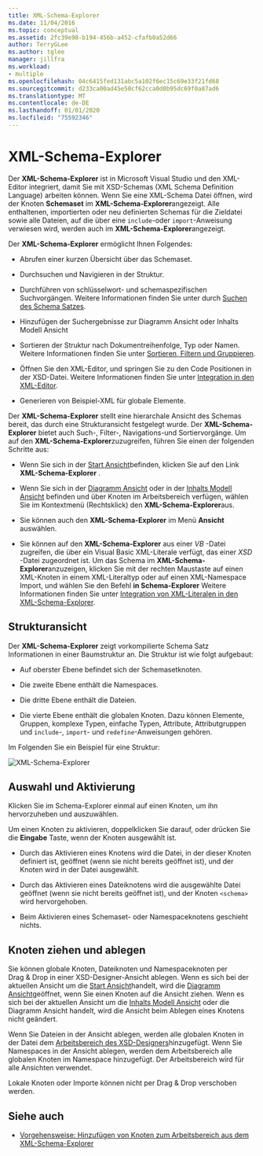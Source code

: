 ```yaml
---
title: XML-Schema-Explorer
ms.date: 11/04/2016
ms.topic: conceptual
ms.assetid: 2fc39e98-b194-456b-a452-cfafb0a52d66
author: TerryGLee
ms.author: tglee
manager: jillfra
ms.workload:
- multiple
ms.openlocfilehash: 04c6415fed131abc5a102f6ec15c69e33f21fd68
ms.sourcegitcommit: d233ca00ad45e50cf62cca0d0b95dc69f0a87ad6
ms.translationtype: MT
ms.contentlocale: de-DE
ms.lasthandoff: 01/01/2020
ms.locfileid: "75592346"
---
```

# <a name="xml-schema-explorer"></a>XML-Schema-Explorer

Der **XML-Schema-Explorer** ist in Microsoft Visual Studio und den XML-Editor integriert, damit Sie mit XSD-Schemas (XML Schema Definition Language) arbeiten können. Wenn Sie eine XML-Schema Datei öffnen, wird der Knoten **Schemaset** im **XML-Schema-Explorer**angezeigt. Alle enthaltenen, importierten oder neu definierten Schemas für die Zieldatei sowie alle Dateien, auf die über eine `include`-oder `import`-Anweisung verwiesen wird, werden auch im **XML-Schema-Explorer**angezeigt.

Der **XML-Schema-Explorer** ermöglicht Ihnen Folgendes:

- Abrufen einer kurzen Übersicht über das Schemaset.

- Durchsuchen und Navigieren in der Struktur.

- Durchführen von schlüsselwort- und schemaspezifischen Suchvorgängen. Weitere Informationen finden Sie unter durch [Suchen des Schema Satzes](../xml-tools/searching-the-schema-set.md).

- Hinzufügen der Suchergebnisse zur Diagramm Ansicht oder Inhalts Modell Ansicht

- Sortieren der Struktur nach Dokumentreihenfolge, Typ oder Namen. Weitere Informationen finden Sie unter [Sortieren, Filtern und Gruppieren](../xml-tools/sorting-filtering-and-grouping-xml-schema-explorer.md).

- Öffnen Sie den XML-Editor, und springen Sie zu den Code Positionen in der XSD-Datei. Weitere Informationen finden Sie unter [Integration in den XML-Editor](../xml-tools/integration-with-xml-editor.md).

- Generieren von Beispiel-XML für globale Elemente.

Der **XML-Schema-Explorer** stellt eine hierarchale Ansicht des Schemas bereit, das durch eine Strukturansicht festgelegt wurde. Der **XML-Schema-Explorer** bietet auch Such-, Filter-, Navigations-und Sortiervorgänge. Um auf den **XML-Schema-Explorer**zuzugreifen, führen Sie einen der folgenden Schritte aus:

- Wenn Sie sich in der [Start Ansicht](../xml-tools/start-view.md)befinden, klicken Sie auf den Link **XML-Schema-Explorer** .

- Wenn Sie sich in der [Diagramm Ansicht](../xml-tools/graph-view.md) oder in der [Inhalts Modell Ansicht](../xml-tools/content-model-view.md) befinden und über Knoten im Arbeitsbereich verfügen, wählen Sie im Kontextmenü (Rechtsklick) den **XML-Schema-Explorer**aus.

- Sie können auch den **XML-Schema-Explorer** im Menü **Ansicht** auswählen.

- Sie können auf den **XML-Schema-Explorer** aus einer *VB* -Datei zugreifen, die über ein Visual Basic XML-Literale verfügt, das einer *XSD* -Datei zugeordnet ist. Um das Schema im **XML-Schema-Explorer**anzuzeigen, klicken Sie mit der rechten Maustaste auf einen XML-Knoten in einem XML-Literaltyp oder auf einen XML-Namespace Import, und wählen Sie den Befehl **in Schema-Explorer** Weitere Informationen finden Sie unter [Integration von XML-Literalen in den XML-Schema-Explorer](../xml-tools/integration-of-xml-literals-with-xml-schema-explorer.md).

## <a name="tree-view"></a>Strukturansicht
Der **XML-Schema-Explorer** zeigt vorkompilierte Schema Satz Informationen in einer Baumstruktur an. Die Struktur ist wie folgt aufgebaut:

- Auf oberster Ebene befindet sich der Schemasetknoten.

- Die zweite Ebene enthält die Namespaces.

- Die dritte Ebene enthält die Dateien.

- Die vierte Ebene enthält die globalen Knoten. Dazu können Elemente, Gruppen, komplexe Typen, einfache Typen, Attribute, Attributgruppen und `include`-, `import`- und `redefine`-Anweisungen gehören.

Im Folgenden Sie ein Beispiel für eine Struktur:

![XML-Schema-Explorer](../xml-tools/media/xmlschemaexplorer.gif)

## <a name="selection-and-activation"></a>Auswahl und Aktivierung
Klicken Sie im Schema-Explorer einmal auf einen Knoten, um ihn hervorzuheben und auszuwählen.

Um einen Knoten zu aktivieren, doppelklicken Sie darauf, oder drücken Sie die **Eingabe** Taste, wenn der Knoten ausgewählt ist.

- Durch das Aktivieren eines Knotens wird die Datei, in der dieser Knoten definiert ist, geöffnet (wenn sie nicht bereits geöffnet ist), und der Knoten wird in der Datei ausgewählt.

- Durch das Aktivieren eines Dateiknotens wird die ausgewählte Datei geöffnet (wenn sie nicht bereits geöffnet ist), und der Knoten `<schema>` wird hervorgehoben.

- Beim Aktivieren eines Schemaset- oder Namespaceknotens geschieht nichts.

## <a name="drag-and-drop-nodes"></a>Knoten ziehen und ablegen
Sie können globale Knoten, Dateiknoten und Namespaceknoten per Drag &amp; Drop in einer XSD-Designer-Ansicht ablegen. Wenn es sich bei der aktuellen Ansicht um die [Start Ansicht](../xml-tools/start-view.md)handelt, wird die [Diagramm Ansicht](../xml-tools/graph-view.md)geöffnet, wenn Sie einen Knoten auf die Ansicht ziehen. Wenn es sich bei der aktuellen Ansicht um die [Inhalts Modell Ansicht](../xml-tools/content-model-view.md) oder die Diagramm Ansicht handelt, wird die Ansicht beim Ablegen eines Knotens nicht geändert.

Wenn Sie Dateien in der Ansicht ablegen, werden alle globalen Knoten in der Datei dem [Arbeitsbereich des XSD-Designers](../xml-tools/xml-schema-designer-workspace.md)hinzugefügt. Wenn Sie Namespaces in der Ansicht ablegen, werden dem Arbeitsbereich alle globalen Knoten im Namespace hinzugefügt. Der Arbeitsbereich wird für alle Ansichten verwendet.

 Lokale Knoten oder Importe können nicht per Drag &amp; Drop verschoben werden.

## <a name="see-also"></a>Siehe auch

- [Vorgehensweise: Hinzufügen von Knoten zum Arbeitsbereich aus dem XML-Schema-Explorer](../xml-tools/how-to-add-nodes-to-the-workspace-from-the-xml-schema-explorer.md)
